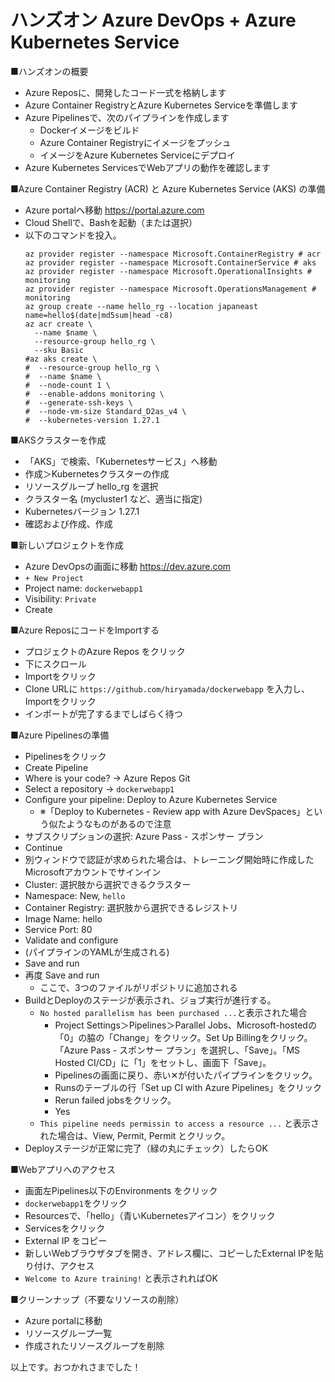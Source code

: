 <!--
- (2023/4/27)現在、Azure PipelinesでKubernetesの設定が失敗します。
- [ワークアラウンド](https://developercommunity.visualstudio.com/t/New-Kubernetes-service-connection-causes/10138123)があるのですが、こちらを実施しても正しく動作させることはできませんでした。
- AKSでKubernetes最新バージョンを使用しても改善しませんでした。
- 代わりに、[「訂正版」](mod16-handson-aci.md)を実施ください。Kubernetesの代わりにACIを使用します。
-->

# ハンズオン Azure DevOps + Azure Kubernetes Service

■ハンズオンの概要

- Azure Reposに、開発したコード一式を格納します
- Azure Container RegistryとAzure Kubernetes Serviceを準備します
- Azure Pipelinesで、次のパイプラインを作成します
  - Dockerイメージをビルド
  - Azure Container Registryにイメージをプッシュ
  - イメージをAzure Kubernetes Serviceにデプロイ
- Azure Kubernetes ServicesでWebアプリの動作を確認します

<!--
■（前編）の概要

- 作業用の「labvm」にリモートデスクトップ接続（またはBastionで接続）した状態です。
- 新しいVisual Studio Codeウィンドウ（左下には「SSH: dockervm」と表示）を操作しています。

■Gitリポジトリの初期化

- メニュー＞Terminal＞New Terminal を開く
- 以下のコマンドを投入
  ```
  dotnet new gitignore
  git init
  git add -A
  git config --global user.name 'test'
  git config --global user.email 'test@example.com'
  git commit -m 'initial commit'
  git branch --move master main
  ```
-->

■Azure Container Registry (ACR) と Azure Kubernetes Service (AKS) の準備

- Azure portalへ移動 https://portal.azure.com
- Cloud Shellで、Bashを起動（または選択）
- 以下のコマンドを投入。
  ```
  az provider register --namespace Microsoft.ContainerRegistry # acr
  az provider register --namespace Microsoft.ContainerService # aks
  az provider register --namespace Microsoft.OperationalInsights # monitoring
  az provider register --namespace Microsoft.OperationsManagement # monitoring
  az group create --name hello_rg --location japaneast
  name=hello$(date|md5sum|head -c8)
  az acr create \
    --name $name \
    --resource-group hello_rg \
    --sku Basic
  #az aks create \
  #  --resource-group hello_rg \
  #  --name $name \
  #  --node-count 1 \
  #  --enable-addons monitoring \
  #  --generate-ssh-keys \
  #  --node-vm-size Standard_D2as_v4 \
  #  --kubernetes-version 1.27.1
  ```

■AKSクラスターを作成

- 「AKS」で検索、「Kubernetesサービス」へ移動
- 作成＞Kubernetesクラスターの作成
- リソースグループ hello_rg を選択
- クラスター名 (mycluster1 など、適当に指定)
- Kubernetesバージョン 1.27.1
- 確認および作成、作成

■新しいプロジェクトを作成

- Azure DevOpsの画面に移動 https://dev.azure.com
- `+ New Project`
- Project name: `dockerwebapp1`
- Visibility: `Private`
- Create

<!--
■Git用のPersonal Access Tokenの取得

- 画面右上の、右から2番めのアイコンをクリック
- Personal access tokens
- `+ New Token`
- Name: gitpassword2 （など、適当に）
- Codeの`Full`にチェック
- Create
- 表示されたTokenをコピーしておく。後で使うのでメモ帳等にコピー
- Close

-->

■Azure ReposにコードをImportする

<!--
- プロジェクトのReposに移動
- 「Push an existing repository from command line」の下のテキストボックス内のコマンドをコピー
- Visual Studio Codeに切り替える
- Terminalに、コピーしたコマンドを投入
- パスワードの入力が求められるので、先程コピーしたTokenを貼り付ける
- ReposのFilesをクリック
- Files（ファイル一覧）に、`Program.cs`等のファイルが入ってきたことを確認
-->

- プロジェクトのAzure Repos をクリック
- 下にスクロール
- Importをクリック
- Clone URLに `https://github.com/hiryamada/dockerwebapp` を入力し、Importをクリック
- インポートが完了するまでしばらく待つ

■Azure Pipelinesの準備

- Pipelinesをクリック
- Create Pipeline
- Where is your code? → Azure Repos Git
- Select a repository →  `dockerwebapp1`
- Configure your pipeline: Deploy to Azure Kubernetes Service
  - ※「Deploy to Kubernetes - Review app with Azure DevSpaces」という似たようなものがあるので注意
- サブスクリプションの選択: Azure Pass - スポンサー プラン
- Continue
- 別ウィンドウで認証が求められた場合は、トレーニング開始時に作成したMicrosoftアカウントでサインイン
- Cluster: 選択肢から選択できるクラスター
- Namespace: New, `hello`
- Container Registry: 選択肢から選択できるレジストリ
- Image Name: hello
- Service Port: 80
- Validate and configure
- (パイプラインのYAMLが生成される)
- Save and run
- 再度 Save and run
  - ここで、3つのファイルがリポジトリに追加される
- BuildとDeployのステージが表示され、ジョブ実行が進行する。
  - `No hosted parallelism has been purchased ...`と表示された場合
    - Project Settings＞Pipelines＞Parallel Jobs、Microsoft-hostedの「0」の脇の「Change」をクリック。Set Up Billingをクリック。「Azure Pass - スポンサー プラン」を選択し、「Save」。「MS Hosted CI/CD」に「1」をセットし、画面下「Save」。
    - Pipelinesの画面に戻り、赤い✕が付いたパイプラインをクリック。
    - Runsのテーブルの行「Set up CI with Azure Pipelines」をクリック
    - Rerun failed jobsをクリック。
    - Yes
  - `This pipeline needs permissin to access a resource ...` と表示された場合は、View, Permit, Permit とクリック。
- Deployステージが正常に完了（緑の丸にチェック）したらOK


■Webアプリへのアクセス

- 画面左Pipelines以下のEnvironments をクリック
- `dockerwebapp1`をクリック
- Resourcesで、「hello」（青いKubernetesアイコン）をクリック
- Servicesをクリック
- External IP をコピー
- 新しいWebブラウザタブを開き、アドレス欄に、コピーしたExternal IPを貼り付け、アクセス
- `Welcome to Azure training!` と表示されればOK

<!--
■ハンズオンの確認

- 開発環境として labvm (Windows VM) を準備しました
- Docker実行のため、dockervm（Linux VM）を準備しました
- .NET で、Webアプリを作成しました
- WebアプリをDockerコンテナー化しました
- Azure Reposに、開発したコード一式を格納しました
- Azure Container RegistryとAzure Kubernetes Serviceを準備しました
- Azure Pipelinesで、次のパイプラインを作成しました
  - Dockerイメージをビルド
  - Azure Container Registryにイメージをプッシュ
  - イメージをAzure Kubernetes Serviceにデプロイ
- Azure Kubernetes ServicesでWebアプリの動作を確認しました
-->

■クリーンナップ（不要なリソースの削除）

- Azure portalに移動
- リソースグループ一覧
- 作成されたリソースグループを削除

以上です。おつかれさまでした！
